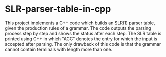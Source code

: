 # SLR-parser-table-in-cpp
This project implements a C++ code which builds an SLR(1) parser table, given the production rules of a grammar. The code outputs the parsing process step by step and shows the status after each step. The SLR table is printed using C++ in which "ACC" denotes the entry for which the input is accepted after parsing. The only drawback of this code is that the grammar cannot contain terminals with length more than one. 

